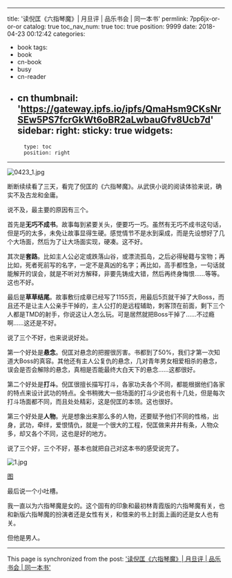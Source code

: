 
---
title: '读倪匡《六指琴魔》| 月旦评 | 品乐书会 | 同一本书'
permlink: 7pp6jx-or-or-or
catalog: true
toc_nav_num: true
toc: true
position: 9999
date: 2018-04-23 00:12:42
categories:
- book
tags:
- book
- cn-book
- busy
- cn-reader
- cn
thumbnail: 'https://gateway.ipfs.io/ipfs/QmaHsm9CKsNrSEw5PS7fcrGkWt6oBR2aLwbauGfv8Ucb7d'
sidebar:
    right:
        sticky: true
widgets:
    -
        type: toc
        position: right
---


![0423_1.jpg](https://gateway.ipfs.io/ipfs/QmaHsm9CKsNrSEw5PS7fcrGkWt6oBR2aLwbauGfv8Ucb7d)

断断续续看了三天，看完了倪匡的《六指琴魔》。从武侠小说的阅读体验来说，确实不及古龙和金庸。

说不及，最主要的原因有三个。

首先是**无巧不成书**。故事每到紧要关头，便要巧一巧。虽然有无巧不成书这句话，但是巧的太多，未免让故事显得生硬。感觉情节不是水到渠成，而是先设想好了几个大场面，然后为了让大场面实现，硬凑。这不好。

其次是**套路**。比如主人公必定或跌落山谷，或漂流孤岛，之后必得秘籍与宝物；再比如，死者死前写的名字，一定不是真凶的名字；再比如，高手都性急，一句话就能解开的误会，就是不听对方解释，非要先铸成大错，然后再终身悔恨……等等。这也不好。

最后是**草草结尾**。故事敷衍成章已经写了1155页，用最后5页就干掉了大Boss，而且还不是让主人公亲手干掉的，主人公打的是远程辅助，刺客顶在前面，剩下三个人都是TMD的射手，你说这让人怎么玩。可是居然就把Boss干掉了……不过瘾啊……这还是不好。

说了三个不好，也来说说好处。

第一个好处是**悬念**。倪匡对悬念的把握很厉害。书都到了50%，我们才第一次知道大Boss的真容。其他还有主人公复仇的悬念，几对青年男女相爱相杀的悬念，误会是否会解除的悬念，真相是否能最终大白天下的悬念……这都很好。

第二个好处是**打斗**。倪匡很擅长描写打斗，各家功夫各个不同，都能根据他们各家的特点来设计武功的特点。全书稍微大一些场面的打斗少说也有十几处，但是每次打斗场面都不同，而且处处精彩，这是倪匡的本领。这也很好。

第三个好处是**人物**。光是想象出来那么多的人物，还要赋予他们不同的性格，出身，武功，牵绊，爱恨情仇，就是一个很大的工程，倪匡做来井井有条，人物众多，却又各个不同，这也是好的地方。

说了三个好，三个不好，基本也就把自己对这本书的感受说完了。

![1.jpg](https://gateway.ipfs.io/ipfs/QmYxtqnVDYoMnFMMbiWFAr4gw6KArs5QAFdpWZ6VcjvUPn)

[图](http://n.sinaimg.cn/sinacn/20170930/15de-fymmiwm2488989.jpg)

最后说一个小吐槽。

我一直以为六指琴魔是女的。这个固有的印象和最初林青霞版的六指琴魔有关，也和新版六指琴魔的扮演者还是女性有关，和借来的书上封面上画的还是女人也有关。

但他是男人。




- - -

This page is synchronized from the post: ['读倪匡《六指琴魔》| 月旦评 | 品乐书会 | 同一本书'](https://steemit.com/@weisheng167388/7pp6jx-or-or-or)
